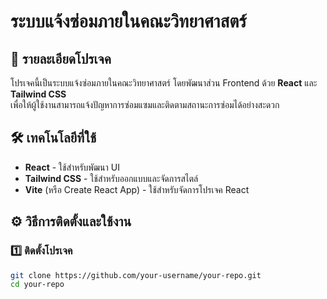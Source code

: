 # ระบบแจ้งซ่อมภายในคณะวิทยาศาสตร์

## 🔹 รายละเอียดโปรเจค
โปรเจคนี้เป็นระบบแจ้งซ่อมภายในคณะวิทยาศาสตร์ โดยพัฒนาส่วน Frontend ด้วย **React** และ **Tailwind CSS**  
เพื่อให้ผู้ใช้งานสามารถแจ้งปัญหาการซ่อมแซมและติดตามสถานะการซ่อมได้อย่างสะดวก  

## 🛠️ เทคโนโลยีที่ใช้
- **React** - ใช้สำหรับพัฒนา UI  
- **Tailwind CSS** - ใช้สำหรับออกแบบและจัดการสไตล์  
- **Vite** (หรือ Create React App) - ใช้สำหรับจัดการโปรเจค React  

## ⚙️ วิธีการติดตั้งและใช้งาน

### 1️⃣ ติดตั้งโปรเจค
```sh
git clone https://github.com/your-username/your-repo.git
cd your-repo
